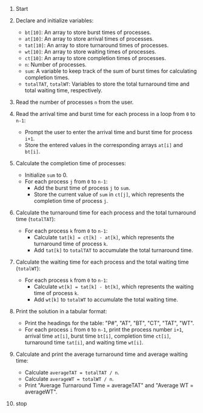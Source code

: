 1. Start

2. Declare and initialize variables:
   - `bt[10]`: An array to store burst times of processes.
   - `at[10]`: An array to store arrival times of processes.
   - `tat[10]`: An array to store turnaround times of processes.
   - `wt[10]`: An array to store waiting times of processes.
   - `ct[10]`: An array to store completion times of processes.
   - `n`: Number of processes.
   - `sum`: A variable to keep track of the sum of burst times for calculating completion times.
   - `totalTAT`, `totalWT`: Variables to store the total turnaround time and total waiting time, respectively.

3. Read the number of processes `n` from the user.

4. Read the arrival time and burst time for each process in a loop from `0` to `n-1`:
   - Prompt the user to enter the arrival time and burst time for process `i+1`.
   - Store the entered values in the corresponding arrays `at[i]` and `bt[i]`.

5. Calculate the completion time of processes:
   - Initialize `sum` to 0.
   - For each process `j` from `0` to `n-1`:
     - Add the burst time of process `j` to `sum`.
     - Store the current value of `sum` in `ct[j]`, which represents the completion time of process `j`.

6. Calculate the turnaround time for each process and the total turnaround time (`totalTAT`):
   - For each process `k` from `0` to `n-1`:
     - Calculate `tat[k] = ct[k] - at[k]`, which represents the turnaround time of process `k`.
     - Add `tat[k]` to `totalTAT` to accumulate the total turnaround time.

7. Calculate the waiting time for each process and the total waiting time (`totalWT`):
   - For each process `k` from `0` to `n-1`:
     - Calculate `wt[k] = tat[k] - bt[k]`, which represents the waiting time of process `k`.
     - Add `wt[k]` to `totalWT` to accumulate the total waiting time.

8. Print the solution in a tabular format:
   - Print the headings for the table: "P#", "AT", "BT", "CT", "TAT", "WT".
   - For each process `i` from `0` to `n-1`, print the process number `i+1`, arrival time `at[i]`, burst time `bt[i]`, completion time `ct[i]`, turnaround time `tat[i]`, and waiting time `wt[i]`.

9. Calculate and print the average turnaround time and average waiting time:
   - Calculate `averageTAT = totalTAT / n`.
   - Calculate `averageWT = totalWT / n`.
   - Print "Average Turnaround Time = averageTAT" and "Average WT = averageWT".

10. stop
